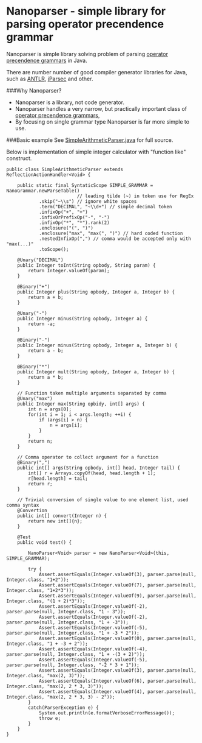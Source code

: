 Nanoparser - simple library for parsing operator precendence grammar
=========

Nanoparser is simple library solving problem of parsing 
[operator precendence grammars][1] in Java.

There are number number of good compiler generator libraries for Java, such as [ANTLR][2], [jParsec][3] and other.

###Why Nanoparser?

 - Nanoparser is a library, not code generator.
 - Nanoparser handles a very narrow, but practically important class of [operator precendence grammars][1],
 - By focusing on single grammar type Nanoparser is far more simple to use.
 
###Basic example 
See [SimpleArithmeticParser.java](nanoparser-examples/src/test/java/SimpleArithmeticParser.java) for full source.

Below is implementation of simple integer calculator with "function like" construct.
    
    public class SimpleArithmeticParser extends ReflectionActionHandler<Void> {
    
        public static final SyntaticScope SIMPLE_GRAMMAR = NanoGrammar.newParseTable()
                              // leading tilde (~) in token use for RegEx
                .skip("~\\s") // ignore white spaces
                .term("DECIMAL", "~\\d+") // simple decimal token
                .infixOp("+", "+")
                .infixOrPrefixOp("-", "-")
                .infixOp("*", "*").rank(2)
                .enclosure("(", ")")
                .enclosure("max", "max(", ")") // hard coded function
                .nestedInfixOp(",") // comma would be accepted only with "max(...)"
                .toScope();
        
        @Unary("DECIMAL")
        public Integer toInt(String opbody, String param) {
            return Integer.valueOf(param);
        }
        
        @Binary("+")
        public Integer plus(String opbody, Integer a, Integer b) {
            return a + b;
        }
    
        @Unary("-")
        public Integer minus(String opbody, Integer a) {
            return -a;
        }
    
        @Binary("-")
        public Integer minus(String opbody, Integer a, Integer b) {
            return a - b;
        }
    
        @Binary("*")
        public Integer mult(String opbody, Integer a, Integer b) {
            return a * b;
        }
    
        // Function taken multiple arguments separated by comma
        @Unary("max")
        public Integer max(String opbidy, int[] args) {
            int n = args[0];
            for(int i = 1; i < args.length; ++i) {
                if (args[i] > n) {
                    n = args[i];
                }
            }
            return n;
        }
        
        // Comma operator to collect argument for a function
        @Binary(",")
        public int[] args(String opbody, int[] head, Integer tail) {
            int[] r = Arrays.copyOf(head, head.length + 1);
            r[head.length] = tail;
            return r;
        }
    
        // Trivial conversion of single value to one element list, used comma syntax
        @Convertion
        public int[] convert(Integer n) {
            return new int[]{n};
        }
        
        @Test
        public void test() {
            
            NanoParser<Void> parser = new NanoParser<Void>(this, SIMPLE_GRAMMAR);
            
            try {
                Assert.assertEquals(Integer.valueOf(3), parser.parse(null, Integer.class, "1+2"));
                Assert.assertEquals(Integer.valueOf(7), parser.parse(null, Integer.class, "1+2*3"));
                Assert.assertEquals(Integer.valueOf(9), parser.parse(null, Integer.class, "(1 + 2)*3"));
                Assert.assertEquals(Integer.valueOf(-2), parser.parse(null, Integer.class, "1 - 3"));
                Assert.assertEquals(Integer.valueOf(-2), parser.parse(null, Integer.class, "1 + -3"));
                Assert.assertEquals(Integer.valueOf(-5), parser.parse(null, Integer.class, "1 + -3 * 2"));
                Assert.assertEquals(Integer.valueOf(0), parser.parse(null, Integer.class, "1 + -3 + 2"));
                Assert.assertEquals(Integer.valueOf(-4), parser.parse(null, Integer.class, "1 + -(3 + 2)"));
                Assert.assertEquals(Integer.valueOf(-5), parser.parse(null, Integer.class, "-2 * 3 + 1"));
                Assert.assertEquals(Integer.valueOf(3), parser.parse(null, Integer.class, "max(2, 3)"));
                Assert.assertEquals(Integer.valueOf(6), parser.parse(null, Integer.class, "max(2, 2 * 3, 3)"));
                Assert.assertEquals(Integer.valueOf(4), parser.parse(null, Integer.class, "max(2, 2 * 3, 3) - 2"));
            }
            catch(ParserException e) {
                System.out.println(e.formatVerboseErrorMessage());
                throw e;
            }
        }        
    }

 [1]: https://en.wikipedia.org/wiki/Operator-precedence_grammar
 [2]: http://www.antlr.org/
 [3]: https://github.com/jparsec/jparsec